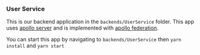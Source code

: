 ### User Service

This is our backend application in the `backends/UserService` folder. This app uses [apollo server](https://www.apollographql.com/docs/apollo-server/) and is implemented with [apollo federation](https://www.apollographql.com/docs/federation/).

You can start this app by navigating to `backends/UserService` then `yarn install` and `yarn start`
